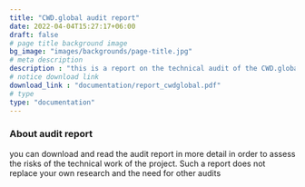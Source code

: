 ```yaml
---
title: "CWD.global audit report"
date: 2022-04-04T15:27:17+06:00
draft: false
# page title background image
bg_image: "images/backgrounds/page-title.jpg"
# meta description
description : "this is a report on the technical audit of the CWD.global project"
# notice download link
download_link : "documentation/report_cwdglobal.pdf"
# type
type: "documentation"
---
```


### About audit report

you can download and read the audit report in more detail in order to assess the risks of the technical work of the project. Such a report does not replace your own research and the need for other audits

  

